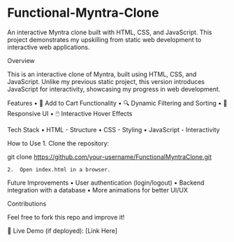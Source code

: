 # Functional-Myntra-Clone
An interactive Myntra clone built with HTML, CSS, and JavaScript. This project demonstrates my upskilling from static web development to interactive web applications.

Overview

This is an interactive clone of Myntra, built using HTML, CSS, and JavaScript. Unlike my previous static project, this version introduces JavaScript for interactivity, showcasing my progress in web development.

Features
	•	🛒 Add to Cart Functionality
	•	🔍 Dynamic Filtering and Sorting
	•	🎨 Responsive UI
	•	🖱️ Interactive Hover Effects

Tech Stack
	•	HTML - Structure
	•	CSS - Styling
	•	JavaScript - Interactivity

How to Use
	1.	Clone the repository:

git clone https://github.com/your-username/FunctionalMyntraClone.git


	2.	Open index.html in a browser.

Future Improvements
	•	User authentication (login/logout)
	•	Backend integration with a database
	•	More animations for better UI/UX

Contributions

Feel free to fork this repo and improve it!

🔗 Live Demo (if deployed): [Link Here]

